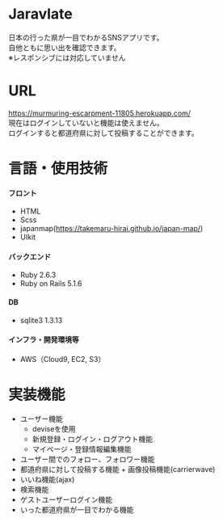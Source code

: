 # Jaravlate

日本の行った県が一目でわかるSNSアプリです。<br>
自他ともに思い出を確認できます。<br>
※レスポンシブには対応していません

# URL
https://murmuring-escarpment-11805.herokuapp.com/<br>
現在はログインしていないと機能は使えません。<br>
ログインすると都道府県に対して投稿することができます。

# 言語・使用技術
#### フロント
- HTML
- Scss
- japanmap(https://takemaru-hirai.github.io/japan-map/)
- UIkit

#### バックエンド
- Ruby 2.6.3
- Ruby on Rails 5.1.6

#### DB
- sqlite3 1.3.13

#### インフラ・開発環境等
- AWS（Cloud9, EC2, S3）

# 実装機能
- ユーザー機能
  - deviseを使用
  - 新規登録・ログイン・ログアウト機能
  - マイページ・登録情報編集機能
- ユーザー間でのフォロー、フォロワー機能
- 都道府県に対して投稿する機能 + 画像投稿機能(carrierwave)
- いいね機能(ajax)
- 検索機能
- ゲストユーザーログイン機能
- いった都道府県が一目でわかる機能
